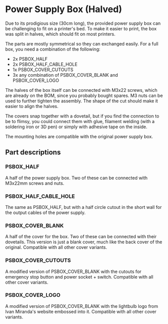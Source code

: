 # Power Supply Box (Halved)
Due to its prodigious size (30cm long), the provided power supply box can be challenging to fit on a printer's bed.
To make it easier to print, the box was split in halves, which should fit on most printers.

The parts are mostly symmetrical so they can exchanged easily. For a full box, you need a combination of the following:
 - 2x PSBOX_HALF
 - 2x PSBOX_HALF_CABLE_HOLE
 - 1x PSBOX_COVER_CUTOUTS
 - 3x any combination of PSBOX_COVER_BLANK and PSBOX_COVER_LOGO
 
The halves of the box itself can be connected with M3x22 screws, which are already on the BOM, since you probably bought spares.
M3 nuts can be used to further tighten the assembly. The shape of the cut should make it easier to align the halves.

The covers snap together with a dovetail, but if you find the connection to be to flimsy, you could connect them with glue, 
filament welding (with a soldering iron or 3D pen) or simply with adhesive tape on the inside.

The mounting holes are compatible with the original power supply box.

## Part descriptions
### PSBOX_HALF
A half of the power supply box. Two of these can be connected with M3x22mm screws and nuts. 

### PSBOX_HALF_CABLE_HOLE
The same as PSBOX_HALF, but with a half circle cutout in the short wall for the output cables of the power supply.

### PSBOX_COVER_BLANK
A half of the cover for the box. Two of these can be connected with their dovetails. This version is just a blank cover, much like the back cover of the original. Compatible with all other cover variants.

### PSBOX_COVER_CUTOUTS
A modified version of PSBOX_COVER_BLANK with the cutouts for emergency stop button and power socket + switch. Compatible with all other cover variants.

### PSBOX_COVER_LOGO
A modified version of PSBOX_COVER_BLANK with the lightbulb logo from Ivan Miranda's website embossed into it. Compatible with all other cover variants.